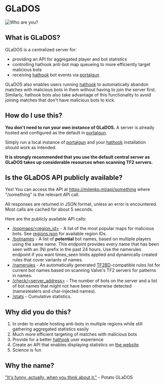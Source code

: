 # GLaDOS

![Who are you?](https://i.imgur.com/0gbb1AH.png)


## What is GLaDOS?

GLaDOS is a centralized server for:
* providing an API for aggregated player and bot statistics
* controlling hathook anti-bot map queueing to more efficiently target malicious bots
* receiving [hathook](https://github.com/incontestableness/hathook-public) bot events via [portalgun](https://github.com/incontestableness/portalgun)

GLaDOS also enables users running [hathook](https://github.com/incontestableness/hathook-public) to automatically abandon matches with malicious bots in them without having to join the server first. Similarly, hathook bots also take advantage of this functionality to avoid joining matches that don't have malicious bots to kick.


## How do I use this?

**You don't need to run your own instance of GLaDOS.** A server is already hosted and configured as the default in [portalgun](https://github.com/incontestableness/portalgun).

Simply run a local instance of [portalgun](https://github.com/incontestableness/portalgun) and your [hathook](https://github.com/incontestableness/hathook-public) installation should work as intended.

**It is strongly recommended that you use the default central server as GLaDOS takes up considerable resources when scanning TF2 servers.**


## Is the GLaDOS API publicly available?

Yes! You can access the API at https://milenko.ml/api/something where "/something" is the relevant API call.

All responses are returned in JSON format, unless an error is encountered. Most calls are cached for about 5 seconds.

Here are the publicly available API calls:
* [/popmaps/\<region_id>](https://milenko.ml/api/popmaps/0) - A list of the most popular maps for malicious bots. See [regions.json](https://github.com/incontestableness/GLaDOS/blob/master/regions.json) for available region IDs.
* [/botnames](https://milenko.ml/api/botnames) - A list of **potential** bot names, based on multiple players using the same name. This endpoint provides every name that has been seen with an (N) prefix in the past 24 hours. Use the namerules endpoint if you want times_seen limits applied and dynamically created rules that cover variants of names.
* [/namerules](https://milenko.ml/api/namerules) - An automatically generated [TF2BD](https://github.com/PazerOP/tf2_bot_detector)-compatible rules list for current bot names based on scanning Valve's TF2 servers for patterns in names.
* [/check/\<server_address>](https://milenko.ml/api/check/208.78.165.231:27015) - The number of bots on the server and a list of bot names that might not have been otherwise detected (namestealers and char-injected names).
* [/stats](https://milenko.ml/api/stats) - Cumulative statistics.


## Why did you do this?

1. In order to enable hosting anti-bots in multiple regions while still gathering aggregated statistics easily
2. Much more efficient targeting of matches with malicious bots
3. Provide for a better [hathook](https://github.com/incontestableness/hathook-public) user experience
4. Create an API that enables displaying statistics on [the website](https://milenko.ml/)
5. Science is fun


## Why the name?

["It's funny, actually, when you think about it."](https://i1.theportalwiki.net/img/3/3b/GLaDOS_escape_01_part1_nag09-1.wav) - Potato GLaDOS

